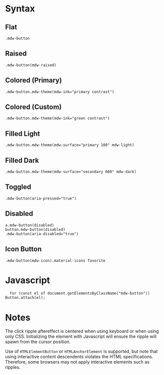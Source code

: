 # Syntax


## Flat
```
.mdw-button
```

## Raised
```
.mdw-button(mdw-raised)
```

## Colored (Primary)
```
.mdw-button.mdw-theme(mdw-ink="primary contrast")
```

## Colored (Custom)
```
.mdw-button.mdw-theme(mdw-ink="green contrast")
```

## Filled Light
```
.mdw-button.mdw-theme(mdw-surface="primary 100" mdw-light)
```

## Filled Dark
```
.mdw-button.mdw-theme(mdw-surface="secondary 600" mdw-dark)
```

## Toggled
```
.mdw-button(aria-pressed="true")
```

## Disabled
```
a.mdw-button(disabled)
button.mdw-button(disabled)
.mdw-button(aria-disabled="true")
```

## Icon Button
```
.mdw-button(mdw-icon).material-icons favorite
```

# Javascript

```
  for (const el of document.getElementsByClassName("mdw-button")) Button.attach(el);
```

# Notes

The click ripple aftereffect is centered when using keyboard or when using only CSS. Initializing the element with Javascript will ensure the ripple will spawn from the cursor position.

Use of `HTMLElementButton` or `HTMLAnchorElement` is supported, but note that using interactive content descendents violates the HTML specifications. Therefore, some browsers may not apply interactive elements such as ripples.